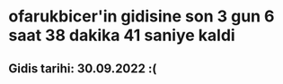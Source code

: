 # ofarukbicer'in gidisine son 3 gun 6 saat 38 dakika 41 saniye kaldi

## Gidis tarihi: 30.09.2022 :(